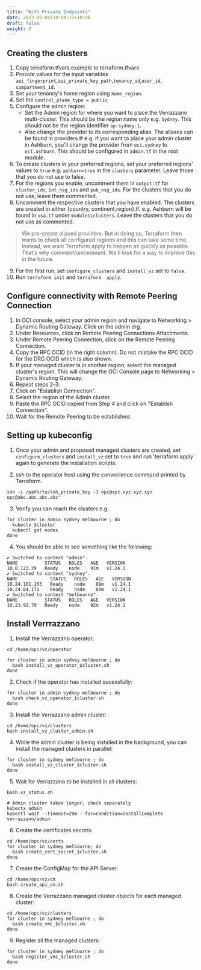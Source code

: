 ```yaml
---
title: "With Private Endpoints"
date: 2023-05-04T18:04:17+10:00
draft: false
weight: 2
---
```


## Creating the clusters
1. Copy terraform.tfvars.example to terraform.tfvars
2. Provide values for the input variables `api_fingerprint`,`api_private_key_path`,`tenancy_id`,`user_id`, `compartment_id`.
3. Set your tenancy's home region using `home_region`.
4. Set the `control_plane_type = public`
5. Configure the admin region:
   - Set the Admin region for where you want to place the Verrazzano multi-cluster. This should be the region name only e.g. `Sydney`. This should not be the region identifier `ap-sydney-1`.
   - Also change the provider to its corresponding alias. The aliases can be found in providers.tf e.g. if you want to place your admin cluster in Ashburn, you'll change the provider from `oci.sydney` to `oci.ashburn`. This should be configured in `admin.tf` in the root module.
6. To create clusters in your preferred regions, set your preferred regions' values to `true` e.g. `ashburn=true` in the `clusters` parameter. Leave those that you do not use to false.
7. For the regions you enable, uncomment them in `output.tf` for `cluster_ids`, `int_nsg_ids` and `pub_nsg_ids`. For the clusters that you do not use, leave them commented.
8. Uncomment the respective clusters that you have enabled. The clusters are created in either {country, continent,region}.tf. e.g. Ashburn will be found in `usa.tf` under `modules\clusters`. Leave the clusters that you do not use as commented.
> We pre-create aliased providers. But in doing so, Terraform then wants to check all configured regions and this can take some time. Instead, we want Terraform apply to happen as quickly as possible. That's why comment/uncomment. We'll look for a way to improve this in the future.
9. For the first run, set `configure_clusters` and `install_vz` set to `false`. 
10. Run `terraform init` and `terraform  apply`.

## Configure connectivity with Remote Peering Connection

1. In OCI console, select your admin region and navigate to Networking > Dynamic Routing Gateway. Click on the admin drg.
2. Under Resources, click on Remote Peering Connections Attachments.
3. Under Remote Peering Connection, click on the Remote Peering Connection.
4. Copy the RPC OCID (in the right column). Do not mistake the RPC OCID for the DRG OCID which is also shown.
5. If your managed cluster is in another region, select the managed cluster's region. This will change the OCI Console page to Networking > Dynamic Routing Gateway.
6. Repeat steps 2-3. 
7. Click on "Establish Connection".
8. Select the region of the Admin cluster.
9. Paste the RPC OCID copied from Step 4 and click on "Establish Connection".
10. Wait for the Remote Peering to be established.

## Setting up kubeconfig

1. Once your admin and proposed managed clusters are created, set `configure_clusters` and `install_vz` set to `true` and run 'terraform apply` again to generate the installation scripts.

2. ssh to the operator host using the convenience command printed by Terraform.

`ssh -i /path/to/ssh_private_key -J opc@xyz.xyz.xyz.xyz opc@abc.abc.abc.abc"`

3. Verify you can reach the clusters e.g.

```
for cluster in admin sydney melbourne ; do
  kubectx $cluster
  kubectl get nodes
done
```

4. You should be able to see something like the following:

```
✔ Switched to context "admin".
NAME          STATUS   ROLES   AGE   VERSION
10.0.123.29   Ready    node    91m   v1.24.1
✔ Switched to context "sydney".
NAME            STATUS   ROLES   AGE   VERSION
10.24.101.163   Ready    node    89m   v1.24.1
10.24.84.171    Ready    node    89m   v1.24.1
✔ Switched to context "melbourne".
NAME          STATUS   ROLES   AGE   VERSION
10.23.92.70   Ready    node    92m   v1.24.1
```
## Install Verrrazzano

1. Install the Verrazzano operator:

```
cd /home/opc/vz/operator

for cluster in admin sydney melbourne ; do
  bash install_vz_operator_$cluster.sh
done
```

2. Check if the operator has installed sucessfully:

```
for cluster in admin sydney melbourne ; do
  bash check_vz_operator_$cluster.sh
done
```

3. Install the Verrazzano admin cluster:

```
cd /home/opc/vz/clusters
bash install_vz_cluster_admin.sh
```

4. While the admin cluster is being installed in the background, you can install the managed clusters in parallel:

```
for cluster in sydney melbourne ; do
  bash install_vz_cluster_$cluster.sh
done
```

5. Wait for Verrazzano to be installed in all clusters:

```
bash vz_status.sh

# Admin cluster takes longer, check separately
kubectx admin
kubectl wait --timeout=20m --for=condition=InstallComplete verrazzano/admin
```

6. Create the certificates secrets:
```
cd /home/opc/vz/certs
for cluster in sydney melbourne; do
  bash create_cert_secret_$cluster.sh
done
```

7. Create the ConfigMap for the API Server:

```
cd /home/opc/vz/cm
bash create_api_cm.sh
```

8. Create the Verrazzano managed cluster objects for each managed cluster:
    

```
cd /home/opc/vz/clusters
for cluster in sydney melbourne ; do
  bash create_vmc_$cluster.sh
done
```

9. Register all the managed clusters:

```
for cluster in sydney melbourne ; do
  bash register_vmc_$cluster.sh
done
```

